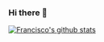 ### Hi there 👋

[![Francisco's github stats](https://github-readme-stats.vercel.app/api?username=molinajimenez)](https://github.com/anuraghazra/github-readme-stats)

<!--
**molinajimenez/molinajimenez** is a ✨ _special_ ✨ repository because its `README.md` (this file) appears on your GitHub profile.

Here are some ideas to get you started:

- 🔭 I’m currently working on ...
- 🌱 I’m currently learning ...
- 👯 I’m looking to collaborate on ...
- 🤔 I’m looking for help with ...
- 💬 Ask me about ...
- 📫 How to reach me: ...
- 😄 Pronouns: ...
- ⚡ Fun fact: ...
-->
